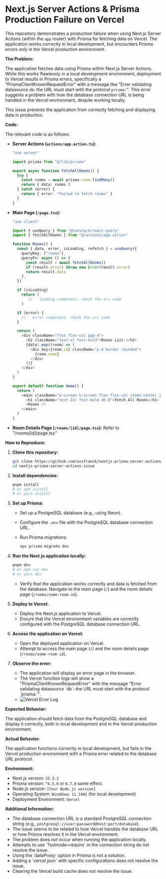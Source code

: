 # Next.js Server Actions & Prisma Production Failure on Vercel

This repository demonstrates a production failure when using Next.js Server Actions (within the `app` router) with Prisma for fetching data on Vercel.  The application works correctly in local development, but encounters Prisma errors only in the Vercel production environment.

**The Problem:**

The application fetches data using Prisma within Next.js Server Actions.  While this works flawlessly in a local development environment, deployment to Vercel results in Prisma errors, specifically a "PrismaClientKnownRequestError" with a message like  "Error validating datasource `db`: the URL must start with the protocol `prisma:`".  This error suggests a problem with how the database connection URL is being handled in the Vercel environment, despite working locally.

This issue prevents the application from correctly fetching and displaying data in production.

**Code:**

The relevant code is as follows:

* **Server Actions (`actions/app.action.ts`):**

    ```typescript
    "use server"

    import prisma from "@/lib/prisma"

    export async function fetchAllRooms() {
      try {
        const rooms = await prisma.room.findMany()
        return { data: rooms }
      } catch (error) {
        return { error: "Failed to fetch rooms" }
      }
    }
    ```

* **Main Page (`/page.tsx`):**

    ```typescript
    "use client"

    import { useQuery } from "@tanstack/react-query"
    import { fetchAllRooms } from "@/actions/app.action"

    function Rooms() {
      const { data, error, isLoading, refetch } = useQuery({
        queryKey: ["rooms"],
        queryFn: async () => {
          const result = await fetchAllRooms()
          if (result.error) throw new Error(result.error)
          return result.data
        },
      })

      if (isLoading)
        return (
           //   loading component, check the src code
        )

      if (error) {
        //   error component, check the src code
      }

      return (
        <div className="flex flex-col gap-4">
          <h2 className="text-xl font-bold">Rooms List:</h2>
          {data?.map((room) => (
            <div key={room.id} className="p-4 border rounded">
              {room.name}
            </div>
          ))}
        </div>
      )
    }

    export default function Home() {
      return (
        <main className="w-screen h-screen flex flex-col items-center justify-center">
          <h1 className="text-2xl font-bold mb-8">Fetch All Rooms</h1>
          <Rooms />
        </main>
      )
    }
    ```

* **Room Details Page (`/rooms/[id]/page.tsx`):**
Refer to "/rooms[id]/page.tsx"

**How to Reproduce:**

1.  **Clone this repository:**

    ```bash
    git clone https://github.com/ussfranck/nextjs-prisma-server-actions-issue
    cd nextjs-prisma-server-actions-issue
    ```

2.  **Install dependencies:**

    ```bash
    pnpm install
    # or npm install
    # or yarn install
    ```

3.  **Set up Prisma:**

    * Set up a PostgreSQL database (e.g., using Neon).
    * Configure the `.env` file with the PostgreSQL database connection URL.
    * Run Prisma migrations:

        ```bash
        npx prisma migrate dev
        ```

4.  **Run the Next.js application locally:**

    ```bash
    pnpm dev
    # or npm run dev
    # or yarn dev
    ```

    * Verify that the application works correctly and data is fetched from the database.  Navigate to the main page (`/`) and the room details page (`/rooms/some-room-id`).

5.  **Deploy to Vercel:**

    * Deploy the Next.js application to Vercel.
    * Ensure that the Vercel environment variables are correctly configured with the PostgreSQL database connection URL.

6.  **Access the application on Vercel:**

    * Open the deployed application on Vercel.
    * Attempt to access the main page (`/`) and the room details page (`/rooms/some-room-id`).

7.  **Observe the error:**

    * The application will display an error page in the browser.
    * The Vercel function logs will show a "PrismaClientKnownRequestError" with the message "Error validating datasource \`db\`: the URL must start with the protocol \`prisma:\`".
    * ![Vercel Error Log]([])

**Expected Behavior:**

The application should fetch data from the PostgreSQL database and display it correctly, both in local development and in the Vercel production environment.

**Actual Behavior:**

The application functions correctly in local development, but fails in the Vercel production environment with a Prisma error related to the database URL protocol.

**Environment:**

* Next.js version:  `15.3.2`
* Prisma version:  `^6.5.0` or `6.7.0` same effect.
* Node.js version:  `[Your Node.js version]`
* Operating System:  `Winddows 11 24H2` (for local development)
* Deployment Environment: `Vercel`

**Additional Information:**

* The database connection URL is a standard PostgreSQL connection string (e.g., `postgresql://user:password@host:port/database`).
* The issue seems to be related to how Vercel handles the database URL or how Prisma resolves it in the Vercel environment.
* The problem does *not* occur when running the application locally.
* Attempts to use \`?sslmode=require\` in the connection string do not resolve the issue.
* Using the  \`dataProxy\`  option in Prisma is not a solution.
* Adding a  \`vercel.json\`  with specific configurations does not resolve the issue.
* Clearing the Vercel build cache does not resolve the issue.
